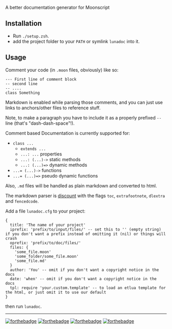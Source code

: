 A better documentation generator for Moonscript

## Installation

* Run `./setup.zsh`.
* add the project folder to your `PATH` or symlink `lunadoc` into it.

## Usage

Comment your code (in `.moon` files, obviously) like so:

    --- First line of comment block
    -- second line
    -- ....
    class Something

Markdown is enabled while parsing those comments, and you can just use links to anchors/other files to reference stuff.

Note, to make a paragraph you have to include it as a properly prefixed `-- ` line (that's "dash-dash-space"!).

Comment based Documentation is currently supported for:

* `class ...`
  - `extends ...`
  - `...: ...` properties
  - `...: (...)->` static methods
  - `...: (...)=>` dynamic methods
* `...= (...)->` functions
* `...= (...)=>` pseudo dynamic functions

Also, `.md` files will be handled as plain markdown and converted to html.

The markdown parser is [discount](https://github.com/craigbarnes/lua-discount) with the flags `toc`, `extrafootnote`, `dlextra` and `fencedcode`.

Add a file `lunadoc.cfg` to your project:

    {
      title: 'The name of your project'
      iprefix: 'prefix/to/input/files/' -- set this to '' (empty string) if you don't want a prefix instead of omitting it (nil) or things will crash
      oprefix: 'prefix/to/doc/files/'
      files: {
        'some_file.moon'
        'some_folder/some_file.moon'
        'some_file.md'
      }
      author: 'You' -- omit if you don't want a copyright notice in the docs
      date: 'when' -- omit if you don't want a copyright notice in the docs
      tpl: require 'your.custom.template' -- to load an etlua template for the html, or just omit it to use our default
    }

then run `lunadoc`.

---

[![forthebadge](http://forthebadge.com/images/badges/built-by-codebabes.svg)](http://forthebadge.com)
[![forthebadge](http://forthebadge.com/images/badges/you-didnt-ask-for-this.svg)](http://forthebadge.com)
[![forthebadge](http://forthebadge.com/images/badges/fuck-it-ship-it.svg)](http://forthebadge.com)
[![forthebadge](http://forthebadge.com/images/badges/kinda-sfw.svg)](http://forthebadge.com)
